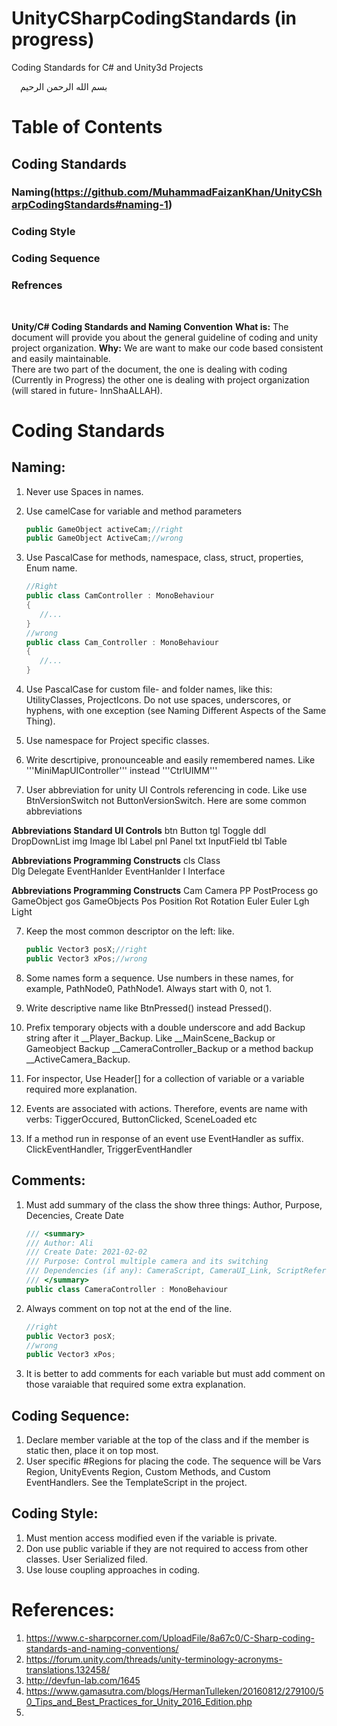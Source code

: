 # UnityCSharpCodingStandards (in progress)
Coding Standards for C# and Unity3d Projects

 بسم الله الرحمن الرحيم

# Table of Contents

## Coding Standards
### Naming(https://github.com/MuhammadFaizanKhan/UnityCSharpCodingStandards#naming-1)
### Coding Style
### Coding Sequence
### Refrences

 

**Unity/C# Coding Standards and Naming Convention**
**What is:** The document will provide you about the general guideline of coding and unity project organization.
**Why:** We are want to make our code based consistent and easily maintainable.  
There are two part of the document, the one is dealing with coding (Currently in Progress) the other one is dealing with project organization (will stared in future- InnShaALLAH).

# Coding Standards
## Naming:
1.	Never use Spaces in names.
2.	Use camelCase for variable and method parameters
	```csharp
	public GameObject activeCam;//right
	public GameObject ActiveCam;//wrong
	```
3.	Use PascalCase for methods, namespace, class, struct, properties, Enum  name.
	```csharp
	//Right
	public class CamController : MonoBehaviour  
	{  
	   //...  
	} 
	//wrong
	public class Cam_Controller : MonoBehaviour
	{  
	   //...
	}
	```

4.	Use PascalCase for custom file- and folder names, like this: UtilityClasses, ProjectIcons. Do not use spaces, underscores, or hyphens, with one exception (see Naming Different Aspects of the Same Thing).
5.	Use namespace for Project specific classes.
6.	Write descrtipive, pronounceable and easily remembered names. Like '''MiniMapUIController''' instead '''CtrlUIMM'''
6.	User abbreviation for unity UI Controls referencing in code. Like use BtnVersionSwitch not ButtonVersionSwitch. Here are some common abbreviations

**Abbreviations	Standard UI Controls**
btn	Button
tgl	Toggle
ddl	DropDownList
img	Image
lbl	Label
pnl	Panel
txt	InputField
tbl	Table
	
**Abbreviations	Programming Constructs**
cls		Class		
Dlg		Delegate
EventHanlder	EventHanlder
I		Interface

**Abbreviations	Programming Constructs**
Cam	Camera
PP	PostProcess
go	GameObject
gos	GameObjects
Pos	Position
Rot	Rotation
Euler	Euler
Lgh	Light
	

7.	Keep the most common descriptor on the left: like.
	```csharp
	public Vector3 posX;//right
	public Vector3 xPos;//wrong
	```

8.	Some names form a sequence. Use numbers in these names, for example, PathNode0, PathNode1. Always start with 0, not 1.
9.	Write descriptive name like BtnPressed() instead Pressed().
10.	Prefix temporary objects with a double underscore and add Backup string after it __Player_Backup. Like __MainScene_Backup or Gameobject Backup __CameraController_Backup or a method backup __ActiveCamera_Backup.
11.	For inspector, Use Header[] for a collection of variable or a variable required more explanation.
12.	Events are associated with actions. Therefore, events are name with verbs: TiggerOccured, ButtonClicked, SceneLoaded etc
13.	If a method run in response of an event use EventHandler as suffix. ClickEventHandler, TriggerEventHandler

## Comments:
1.	Must add summary of the class the show three things: Author, Purpose, Decencies, Create Date
	```csharp
	/// <summary>
	/// Author: Ali
	/// Create Date: 2021-02-02
	/// Purpose: Control multiple camera and its switching
	/// Dependencies (if any): CameraScript, CameraUI_Link, ScriptReference
	/// </summary>
	public class CameraController : MonoBehaviour
	```
2. Always comment on top not at the end of the line.
	```csharp
	//right
	public Vector3 posX;
	//wrong
	public Vector3 xPos;
	```
	
3. It is better to add comments for each variable but must add comment on those varaiable that required some extra explanation. 

## Coding Sequence:
1.	Declare member variable at the top of the class and if the member is static then, place it on top most.
2.	User specific #Regions for placing the code. The sequence will be Vars Region, UnityEvents Region, Custom Methods, and Custom EventHandlers. See the TemplateScript in the project.

## Coding Style:
1.	Must mention access modified even if the variable is private.
2.	Don use public variable if they are not required to access from other classes. User Serialized filed.
3.	Use louse coupling approaches in coding.


# References:
1.	https://www.c-sharpcorner.com/UploadFile/8a67c0/C-Sharp-coding-standards-and-naming-conventions/
2.	https://forum.unity.com/threads/unity-terminology-acronyms-translations.132458/
3.	http://devfun-lab.com/1645
4.	https://www.gamasutra.com/blogs/HermanTulleken/20160812/279100/50_Tips_and_Best_Practices_for_Unity_2016_Edition.php
5.	
